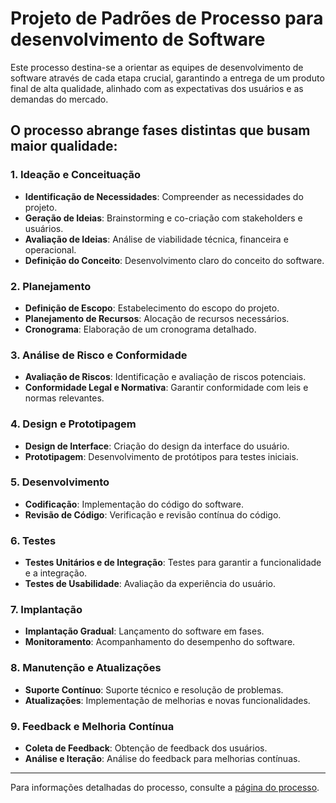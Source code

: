 # Projeto de Padrões de Processo para desenvolvimento de Software

Este processo destina-se a orientar as equipes de desenvolvimento de software através de cada etapa crucial, garantindo a entrega de um produto final de alta qualidade, alinhado com as expectativas dos usuários e as demandas do mercado.

## O processo abrange fases distintas que busam maior qualidade:

### 1. Ideação e Conceituação
- **Identificação de Necessidades**: Compreender as necessidades do projeto.
- **Geração de Ideias**: Brainstorming e co-criação com stakeholders e usuários.
- **Avaliação de Ideias**: Análise de viabilidade técnica, financeira e operacional.
- **Definição do Conceito**: Desenvolvimento claro do conceito do software.

### 2. Planejamento
- **Definição de Escopo**: Estabelecimento do escopo do projeto.
- **Planejamento de Recursos**: Alocação de recursos necessários.
- **Cronograma**: Elaboração de um cronograma detalhado.

### 3. Análise de Risco e Conformidade
- **Avaliação de Riscos**: Identificação e avaliação de riscos potenciais.
- **Conformidade Legal e Normativa**: Garantir conformidade com leis e normas relevantes.

### 4. Design e Prototipagem
- **Design de Interface**: Criação do design da interface do usuário.
- **Prototipagem**: Desenvolvimento de protótipos para testes iniciais.

### 5. Desenvolvimento
- **Codificação**: Implementação do código do software.
- **Revisão de Código**: Verificação e revisão contínua do código.

### 6. Testes
- **Testes Unitários e de Integração**: Testes para garantir a funcionalidade e a integração.
- **Testes de Usabilidade**: Avaliação da experiência do usuário.

### 7. Implantação
- **Implantação Gradual**: Lançamento do software em fases.
- **Monitoramento**: Acompanhamento do desempenho do software.

### 8. Manutenção e Atualizações
- **Suporte Contínuo**: Suporte técnico e resolução de problemas.
- **Atualizações**: Implementação de melhorias e novas funcionalidades.

### 9. Feedback e Melhoria Contínua
- **Coleta de Feedback**: Obtenção de feedback dos usuários.
- **Análise e Iteração**: Análise do feedback para melhorias contínuas.


---

Para informações detalhadas do processo, consulte a [página do processo](https://github.com/TechnologiesAndOtherThings/development-process/wiki/Development%E2%80%90Process).
